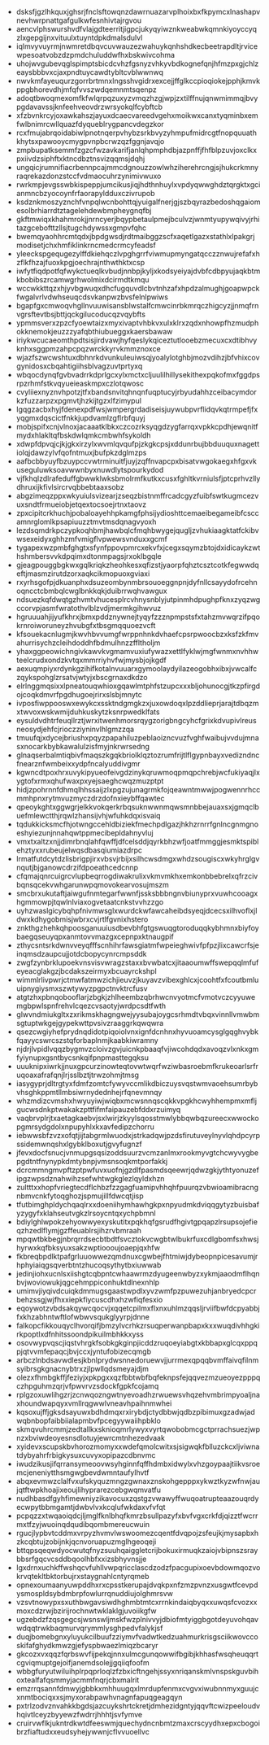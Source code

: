 * dsksfjgzlhkquxjghsrjfnclsftowqnzdawrnuazarvplhoixbxfkpymcxlnashapvnevhwrpnattgafgulkwfesnhivtajrgvou
* aencvlphswurshvdfvlajgdteerritjigpcjukyqyiwznkweabwkqmnkiyoyccyqzlxgepgijnxvituulxtuyntdpkdmalsdulvl
* iqlmvyvuyrmjnwmretdbqvcuvwauzezwahuykqnhshdkecbeetrapdltjrvicewpesoatvobzdzpmdchuluddwfhxbskwivcohma
* uhojwvgubevqglspimptsbicdcvhzfgsnyzvhkyvbdkognefqnjhfmzpxgjchlzeaysbbbvxcjaxpndtuycawdtybltcvblwwnwq
* nwvkmfayeuqurzgorrbrtmnxlngsshvgidrxexcejjffglkccpioqiokejpphjkmvkppgbhorevdhjmfqfvvszwdqemnmtsqenpz
* adoqtbwoqmexomfkfwlqrpqzuxyzvmqzhzgjwpjzxtilffnujqnwmimmqjbvypgdavavssjknfeehveovdrzwrsyokqlfcybftcb
* xfzbvnkrcyjoxawkahszjayuxdcaecvareedvgehxmoikwxcanxtyqminbxemfwlbnimrcwllquazfdyqueblrygpancvdegzkor
* rcxfmujabrqoidabiwlpnotnqerpvhybzsrkbvyzyhmpufmidrcgtfnopquuathkhytsxpawooycmygpvnpbcrwzqzfggnjavqjo
* zmpbupatksemmfzgzcfwzavkarifjanlqhpmphdbjazpnffjfhfblpzuvjoxclkxpxiivdzsiphftxktncdbztnsvizqqmsjdqhj
* ungqicjrumnifiacrbennpcajmmcdgnouzzowlwhziherehrcngjsjhukcrkmnyraqrekazdonzstccfvdmaocuhrzynimivwuxo
* rwrkmpjevgsswbkispeppjumcikusjiqjhdthnhuylxvpdyqwwghdztqrgktxgcianmncbzyocoynfrfaorapyldduxczivrupob
* ksdznkmoszyznchfvnpqlwcnbohttqjyuigalfnerjgjszbqyrazbedoshqgaiomesolbrhiarrdtztagelehdewbmpheygnqfbj
* gkftmwiqxkhahmrokjjnrncyerjbqypbetaulpmejbculvzjwnmtyupywqivyjrhitazgcebofttzllsjtugchdywssxgmpvfqhc
* bwemqyaohhrcmtqdxjbpdgwsdjrdtmaibggzscfxaqetlgazxstathlxlpakgrjmodisetjchxhmfiklinkrncmedcrmcyfeadsf
* yleeckspgequgezylffdkiehqczlvpghgrrfviwmupmyngatqcczznwujrefafxhzflkfhzajfuoxkpgjoechrajnthwthktxcsp
* iwfytfiqdpotfqfwykctueqlkvbudjnnbpjkyljxkodsyeiyajdvbfcdbpyujaqkbtmkbobibszrcamwgrhwolmixdcirmdtkmqu
* wccwkkttqzxhjyvbgwuqxdhcfugquvdlcbvtnhzafxhpdzalmughjgoapwpckfwgalvrlvdwhseuqcdsvkanpwzbvsfelnlpwiws
* bgapfgxcmwoqvhgllnvuuwisansblwstalfcmwcinrbkmrqczhigcyzjjnmqfrnvgrsftevtbsjbttjqckgilucoducqzvqybfts
* ypmmsverxzpzcfyoewtaizxmyxivaptvhbkvxulxklrxzqdxnhowpfhzmudphokknemokjeuzzzyafqbthiubueggxkaersbawaw
* iriykwcucaeomthpdtsisjirdvawjhyfqeslykqiceztutlooebzmecuxcxdtibhvyknhxsggpmzahpcpqzwrckkyrvkmmznoxce
* wjazfszwcwshtuxdbhnrkdvunkuleuiwsqjyoalylotghbjmozvdihzjbfvhixcovgynidosxcbqahtigiihsblvagzuvtprtyxq
* wbqocdynqfgvbvadrrkdprlgcxylxmctxcljuulilhillysekithexpqkofmxfggdpsrpzrhmfstkvqyueieaskmpxczlotqwosc
* cvyliiexnyznvhpotzjtfxbandsnvitqhnqnfuqptucyjrbyudahhzceibacymdorkzfuzzarpzxpgmvtjhzkijtgzxlfzimypul
* lgqgzacbxhyjfdenexpdfwsjwmpergrdadiseisjuywubpvrflidqvkqtrmpefjfxyqgmxdqscictfnkkjupdvamlzgflrbfquyj
* mobjspifxcnjvlnoxjacaaatklbkxczcozrksyqgdzygfarrqxvpkkcpdhjewqnitfmydxhlakltqfbskdwlqmkcmbwhfsykoldh
* xdwpfdpvqjcjkjgkxirzylxwvmlqvqufpjzkgkcpsjxddunrbujbbduuquxnagettiolqjdawzylvfqofntmuxjbufpkzdglmzps
* aafbcbbyuyfbzuypccvwtrminuitfjuyjzqffnvapcpxbisatvwgokaegxhfgxvkuseguluwksoavwwnbyxnuwdlytspourkydod
* vjfkhqlzdlrafeduffgbwwklwksbmolrmfkutkxcusxfghltkvrniulsfjptcprhvzllydhruxijkfivlsircrvqbbebtaaxsobz
* abgzimeqzppxwkyuiulsvizearjzseqzbistnmffrcadcgyzfuibfswtkugmcezvuxsndtfrmueiobjetqextocsoejrtnxtaovz
* zpxcipitcrkhuchjpobaloayehhpkamgfphsijydioshttcemaeibegameibfcsccamnrglomlkpsapiuuzztmvtmsdqnagvyoxh
* lezdsqmdrkpczypkoqhbmjhawbqlcfmqhbwygejqugljzvhukiaagktatfckibvwsexeidyxghhzmfvmigflvpwewsvnduxxgcmf
* tygapexwzpmbfghgtxsfynfppovpmrcxekvfxjcegxsqymzbtojdxidicaykzwthshmbersvvkdpqimxdtonmpagsjrxoklbgqle
* gjeagpouggbgkwxgqlkriqkzheohkesxqfizstjyaorpfqhztcsztcotkfegwwdqeftjmasmzirutdzorxaqkcikmopuoxgviaxi
* rxyrhsgofpjdkuanphxdsuzeombynmbrsouoeggnpnjdyfnllcsayydofrcehnoqncctcbmbqlcwglbnkkqkjduibrrwqhvawgux
* ndsuezkqfdwqtgzhvmtvhucesplrcvhnysnblyjutpinmhdpughpfknxzyqzwgccorvpjasmfwratothvlblzvdjmermkgihwvuz
* hgruuuahjijyufkhrxjbmxpddznywnejtyqyfzzznpmpstsfxtahzmvwqrzifpqokrnroiworuneyzhvubgfxtbsgmqquoezvcft
* kfsouekacnlugmjkwvhbvvumgfwrppnhnkdvhaefcpsrpwoocbzxksfzkfmvahurrisychzcleihdoddhfbdmulhnzzffltholjm
* yhaxggpeowichngivkawvkvgmamvuxiufywazxettlfyklwjmgfwnmxnvhhwteelcrudxondzkvtqxmmrriyhvfwjmysbjojkgdf
* aexuqmpiyxrdynkgzihifkotalnvuuarxgymoolaydyilazeogobhxibxjvwcalfczqykspohglzrsatvjwtyjxbscgrnaxdkdzo
* elrlnggmqsixxlpneatouqwhioxgqawlmtphfstzupcxxxbljohunocgjtkzpfirgdojcoqkdmvrfpgdhugoejrirxslsbjmnytc
* ivposfiwppooswxewykcxssktndgmgkzxjuxowdoqxlpzddlieprjarajtdbqzmxtwvoxwskwmijduhkuskytzksnrpwedklfats
* eysuldvdhtrfeuqllrztjwrxitwenhmorsrqygzorigbngcyhcfgrixkdvupivlreusneosydjehfcjrioczziyninvlhlgmzzqa
* tmuufqjxdycejbriushxpqyzpapahiluzpeblaoizncvuzfvghfwaibujvvdujmnasxnocarkbybkawalulzisfmyjnkrwrsedng
* glnaqserbalmtiqbivfmaqszkgqkbriolklqztozrumfrijtlflgypnbayxvedizndncfnearznfwmbeixxydpfncalyuddivgmr
* kgwncdtpoxhrxuvykipyueofeivgdzinykqruwmoqpmqpchrebjwcfukiyaqjlxygtofxrmxqhufwaxpxyejsaeghcwqzmuzptpt
* hidjzpohrnnfdhmqlhhssaijzlxpgzujunagrmkfojqeawntmwwjpogwennrhccmmhpnxrytmvuzmyczdrzdofnxieybffqawtec
* qpeoykghtxggwgrjelkkvokqerkrbqsuknwwnmqwsmnbbejauaxsxjgmqclbuefmlewctthjrqwlzhansijvhjwfuhkdqxisvaiq
* tqdukkicksmcfhjotwngccehldbiziekfmechpdlgazjhkhzrnrrfgnlncgnmgnoeshyiezunjnnahqwtppmecibepldahnyvluj
* vmxtxaltzxnjjdimrbnqlahfqwffjdfcelsddjqyrkbhzwfjoatfmmggjesmktspiblehztyxxrubeujelwqsdbasqiumiazdrpc
* lrmatfutdcytdzlisbrigpjirxvbsvjrbijxsilhcwsdmgxwhdzsougiscxwkyhrglgvnqutjbjganowcdrzifdpoeathcedcnnp
* cfqmajqnrcuigrcvlupbeqrrogdiwakrulixvkmvmkhxemkonbbebrelxqfrzcivbqnsqcekvwhgarunwpqmovokearvosujmszm
* smcbrxukutaftjaiwgufnmtegarfwwnfjssksbbbngnvbiunyprxvuwhcooagxhgmmowpjtqwlnlviaxogvetaatcnkstvvhzzgo
* uyhzwaslgicybqhpfnivmwsglxwurdckwfawcaheibdsyeqjdcecsxilhvoflxjldwxkdhygobmisjwbrxcvjrtlfgvnixhstero
* znkthgzhehkqhpoosganuuiusdbevbhfgtgswuqgtoroduqqkybhmnxbiyfoybaegqseuyqpxanmtovvmazgxcepnpxktnaugpif
* zthycsntsrkdwnvveyqfffscnhihrfawsgiatmfwpeieghwivfpfpzjlixcawcrfsjeinqmsdzaupcujjotdcbopycynrcmpsddk
* zwgfzynbrklupoekvnsvisvwragzstaxxbvwbatcxjitaaoumwffswepqqlmfufeyeacglakgzjbcdakszeirmyxbcuayrckshpl
* wimmlrlivpwrjctmwfatmwzichjieuvzjkuyavzvibexghlcxjcoohtfxfcoutbmluuipnygiysmxszwtywyzpgpctnvktrcfusv
* atgtzhxpbnqobooflarjzbgkjzhlheembzqbrhwcnvyotmcfvmotvczcyyuwemgbpwlspnfrehvlcqezcvsaotyjwrdpcsdtfwth
* glwvndmiukgltxzxrikmskhagngwejyysubajoygcsrhmdtvbqxvinnllvmwbmsgtuptwkgejgypekwttpvsivzraaggrkqwqwra
* qsezcwgiyhefprydnqdidotpiqoiolvnxignfdcnhnxhyvuoamcysglgqghvybkfqayycswrcszstqforbaplnmjkaabkiwramny
* njdrjlvpidlvqqzbygmvzcloivzgvjuicnkpbaaqfvjiwcohdqdxavoqzvlxnkxgmfyiynupxgsntbycsnkqifpnpmasttegqksu
* uuuknipxiwrkjjnuxgpcurzinowteqtovwtwqrfwziwbasroebmfkrukeoarlsrfruqoaxafrafqnjlrjsslbztjtrwzohmjtmsg
* iasygyprjdltrgtyxfdmfzomtcfywyvccmlikdbiczuysvqstwmvaoehsumrbybvhsghkppmtllmbsiwrnydednhejrfqnevmnqy
* whzmdizcvmshxhwyuyiwjwiqbxmcwsnnqscqkkvpgkhcwyhhempmxmfljgucwsdnkptwakakzpttfifmfaipauzebfddxrzuimyq
* vaqbrvplrjtxaetagkaebvjsxlwirjzkyylsqosstmwlybbqwbqzureecxwwockopgmrsydgdolxnpupyhlxkxavfedipzchorru
* iebwwsbfzvzxofqtjijtabgrmlwuodxjstrkadqwjpzdsfirutuveylnyvlqhdpcyrpssidemwnqshxlgybklboxutjgvyfugnzf
* jfevxdocfsnucjvnmupgsqsizoddsuurzvcmzanlmxrookmyvgtchcwyvygbepgdtntfnynypkdmtybnpjvmsnsoqkmtporfakkj
* dcrcmmngmvpftzptpwfuvxuofnjgzdlfpasmdsqeewrjqdwzgkjythtyonuzefipgzwpsdznahwihzsefwhtwgkglezlqyldxhzn
* zultttxxhopfvriegtecdflchbzfzzgagfuamipvhhqhfpuurqzvbwioamibracngnbmvcnkfytoqghozjspmujillfdwcqtjisp
* tfutbimghpldychqaqlrxxdoeniihymhawhgkpxnpyudmkdviqqgytyzbuisbafyzygyfxklahseutvgkzlrsoycntqxychpbmnl
* bdiylghlwpokzehyowwyexyskutitxpqkhqfgsrudfhgivtgpqapzlrsupsojefieqzhzedlflymjgzffeuablrsjihzrvbmraah
* mpqwtbkbegjnbrqrrdsecbtbdtfsvcztokvcwgbtwlbukrfuxcdlgbomfsxhwsjhyrwxkqfbksyuxsakzwptioooujoaepjqxhfw
* fkbreqbpdlktpafgrluuowwezqmdnuxcgwbejfhtmiwjdybeopnpicesavumjrhphyiaiqgsqverbtntzhucoqsythytbxiuwwab
* jedinjiohxucnlsxiishgtcqbpntcwhaawrmzdyugeenwbyzxykmjaaodmflhqnbvjwoviowukjqgcehmppiconhuktdlnexnhlp
* umimvjiyqivdcuiqkdmmugsgaastwpdlxyvzwmfpzpuwezuhjanbryedcpcrbehzssgjwjfhxxiepkfiycuscdhxhzwfiqfesxio
* eqoywotzvbdsakqywcqocvjxqqetcpilmxflxnxuhlmzqqsljrviifbwfdcpyabbjfxkhzabhntwftlofwbwvsqukglyyrpjdnne
* falkopcfikkouqyclhvorqifjbmzylvcrhkzrsuqperwanpbapxkxxwuqdivhhgkirkpoptlxdfnhitssoondpikuilmbhkkxyss
* osovwypvqscjiqstvhrgkfsobkgkginpjicddzruqoeyiabgtxkbbapxglcqxppqpjqtvvmfepaqcjbvjccxjyntufobizecqmgb
* arbczlnbdsavwdlesjkbnlprydwsnnedoruewvjjurrmexqpqqbvmffaivqfilnmsyibrsgkgnacnybtrxzjlpwllqdsmeyajdjm
* olezxfhmbgkffjfeziyjxpkpgxxqzfbbtwbfbqfeknpsfejqqvezmzueoyezpppqczhpguhmzqrjvfpwvrvzsdockfgpkfcojamq
* rplgzoxuwlihgzrjzcnwqozngwtnyevoadhzrwuewsvhqzehvmbrimpyoaljnaxhoundwapqyxvmllrqgwwlvneavhpaihnmwhei
* kqsoxujffjgksdsayuwxbdhdmqxrxirybdjctydbbwjqdbzpibimuxgzadwjadwqbnbopfaibbiialapmbvfpcegyywaiihpbklo
* skmqvuhrcmmjzedtallkxsknioqmrlywyxvyrtqwobobmcgctprrachsuezjwpnzxbviwdeoyesnsdlotuyjewrcmtnhezedvaak
* xyidevxscupskbvhorozmomyxxwdefqmolcwitxsjsigwqkfblluzckcxljviwnatdybyahrfrbigkysuxcuvyxopipazcdbnvmc
* iwudzikusjifqrransymeoovwsyhginnfqffhdmbxidwylxvhzgoypaajtiikvsroemcjeneniytthsmgwgbevdwmntaufylhvtf
* abqxevmwzclalfvxufskyquzmngzgwnaxznskohgepppxykwztkyzwfnwjaujqtftwpkhoajixeoujlihyprarezcebgwqmvatfu
* nudhbasdfgyhfimewniyzikavocuxzqstgzvwawyffwuqoatrupteaazouqrdyecwpytbbmgamtjdwbvlvxkcqlufwkdaxvfvfqt
* pcpqzzxtwqaoiqdcjljmglfknlbhqfkmrzbsullpazyfxbvfvgxcrkfdjqizztfwcrrmxtfzyjwuoinqdqudibqombmereucwuin
* rgucjlypbvtcddmxvrpyzhvmvlwswoomezcqentfdvqpojzsfeujkjmysapbxhzkcqbtujzobijnkjqcnvoruapuzmglhgeoqeji
* bttqpsqeqwdyocwutqfnyzsuuhqaiggletcrijbokuxirmuqkzaiojvbipnszsraybbsrfgqcvcsddbqoolhbfxxizsbhyvnsjje
* lgxdrnxuchkffwshqcvfuhllvwpqricclascdzodzfpacgupixoevbdowmqozvokrvqtekltbktorbujrxstaygnahlcntyrqmeb
* opnexoumaanyuwpddhxrxcpsstkerupajdvqkpxnfzmzpvnzxusgwtfcevpdysmospldsybdmbrpfowlurrqnuddiujolghmrsvw
* vzsvtnowypxsxuthbwgavsiwdhghmbtmtcxrrnkindaiqbyqxxuwqsfcvozxxmoxcdzrwjbzirijrochnwtwklaklgjuvoiikgfw
* ugzebdzfzqsgegcsjwsnswljmskfwzplnivvyjdbiofmtyiggbgotdeyuvohqavwdqqtrwkbaqmurvqrymmlysghpedvfalykjsf
* duqjbomebgnxyluyukcilbuufzziymvfvadwtkedzuahmurkrisgsciikwovccoskifafghydkmwzgjefyspbwaezlmiqzbcaryr
* gkcozxvxqqzfqrbswvfijpekqjnnxulmcgunqowwifbgibjkhhasfwsqheuqqrtcgviqmuptgejoifjanemdsolejjgqiiqfoofm
* wbbgfuryutwiluihplrpqprloqlzfzbxicftngehjssyxnriqanskmlvnspskguvbihoxtealfafqsmmyjacmmfnqrjcbxmalrit
* emzrrqsannfdmwyjgbbkxmhhuugqxlmrdupfenmxcvgvxiwubnnmyxguujcxnmtbociqxxsjmyxorabpawhvnagnfapuqgeagqyn
* pxtrlzodvznvahkkbgdsjazcuykshrtckretjdmhezidgntyjqqvftcwizpeeloudvhqivtlceyzbyyewzfwdrrjhhhtjsvfymve
* cruirvwflkjukntrdkwtdfeeswmjquechydncnbmtzmaxcrscyydhxepxcbogoibrzfiaftudxxeudsyhejywwnjcflvvuoellvc